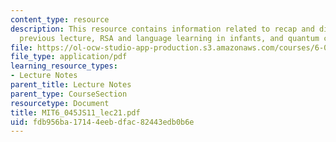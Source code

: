 ```yaml
---
content_type: resource
description: This resource contains information related to recap and discussion of
  previous lecture, RSA and language learning in infants, and quantum computing.
file: https://ol-ocw-studio-app-production.s3.amazonaws.com/courses/6-045j-automata-computability-and-complexity-spring-2011/fdb956ba17144eebdfac82443edb0b6e_MIT6_045JS11_lec21.pdf
file_type: application/pdf
learning_resource_types:
- Lecture Notes
parent_title: Lecture Notes
parent_type: CourseSection
resourcetype: Document
title: MIT6_045JS11_lec21.pdf
uid: fdb956ba-1714-4eeb-dfac-82443edb0b6e
---
```

